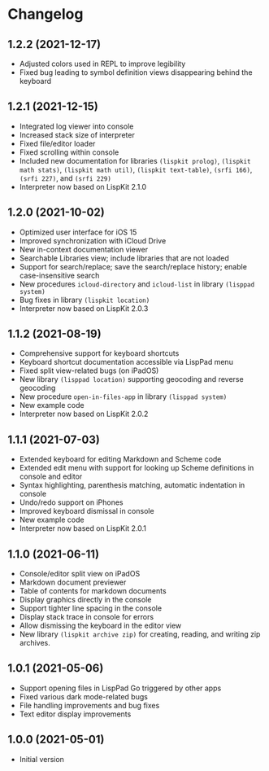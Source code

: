 # Changelog

## 1.2.2 (2021-12-17)

- Adjusted colors used in REPL to improve legibility
- Fixed bug leading to symbol definition views disappearing behind the keyboard

## 1.2.1 (2021-12-15)

- Integrated log viewer into console
- Increased stack size of interpreter
- Fixed file/editor loader
- Fixed scrolling within console
- Included new documentation for libraries `(lispkit prolog)`, `(lispkit math stats)`, `(lispkit math util)`, `(lispkit text-table)`, `(srfi 166)`, `(srfi 227)`, and `(srfi 229)`
- Interpreter now based on LispKit 2.1.0

## 1.2.0 (2021-10-02)

- Optimized user interface for iOS 15
- Improved synchronization with iCloud Drive
- New in-context documentation viewer
- Searchable Libraries view; include libraries that are not loaded
- Support for search/replace; save the search/replace history; enable case-insensitive search
- New procedures `icloud-directory` and `icloud-list` in library `(lisppad system)`
- Bug fixes in library `(lispkit location)`
- Interpreter now based on LispKit 2.0.3

## 1.1.2 (2021-08-19)

- Comprehensive support for keyboard shortcuts
- Keyboard shortcut documentation accessible via LispPad menu
- Fixed split view-related bugs (on iPadOS)
- New library `(lisppad location)` supporting geocoding and reverse geocoding
- New procedure `open-in-files-app` in library `(lisppad system)`
- New example code
- Interpreter now based on LispKit 2.0.2

## 1.1.1 (2021-07-03)

- Extended keyboard for editing Markdown and Scheme code
- Extended edit menu with support for looking up Scheme definitions in console and editor
- Syntax highlighting, parenthesis matching, automatic indentation in console
- Undo/redo support on iPhones
- Improved keyboard dismissal in console
- New example code
- Interpreter now based on LispKit 2.0.1

## 1.1.0 (2021-06-11)

- Console/editor split view on iPadOS
- Markdown document previewer
- Table of contents for markdown documents
- Display graphics directly in the console
- Support tighter line spacing in the console
- Display stack trace in console for errors
- Allow dismissing the keyboard in the editor view
- New library `(lispkit archive zip)` for creating, reading, and writing zip archives.
 
## 1.0.1 (2021-05-06)

- Support opening files in LispPad Go triggered by other apps
- Fixed various dark mode-related bugs
- File handling improvements and bug fixes
- Text editor display improvements

## 1.0.0 (2021-05-01)

- Initial version
